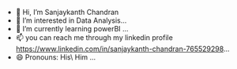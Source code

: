 - 👋 Hi, I’m Sanjaykanth Chandran
- 👀 I’m interested in Data Analysis...
- 🌱 I’m currently learning powerBI ...
- 📫 you can reach me through my linkedin profile https://www.linkedin.com/in/sanjaykanth-chandran-765529298...
- 😄 Pronouns: His\ Him ...


<!---
Sanjaykanth29803/Sanjaykanth29803 is a ✨ special ✨ repository because its `README.md` (this file) appears on your GitHub profile.
You can click the Preview link to take a look at your changes.
--->
